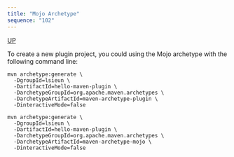 ```yaml
---
title: "Mojo Archetype"
sequence: "102"
---
```


[UP](/maven.html)


To create a new plugin project, you could using the Mojo archetype with the following command line:

```text
mvn archetype:generate \
  -DgroupId=lsieun \
  -DartifactId=hello-maven-plugin \
  -DarchetypeGroupId=org.apache.maven.archetypes \
  -DarchetypeArtifactId=maven-archetype-plugin \
  -DinteractiveMode=false
```

```text
mvn archetype:generate \
  -DgroupId=lsieun \
  -DartifactId=hello-maven-plugin \
  -DarchetypeGroupId=org.apache.maven.archetypes \
  -DarchetypeArtifactId=maven-archetype-mojo \
  -DinteractiveMode=false
```
